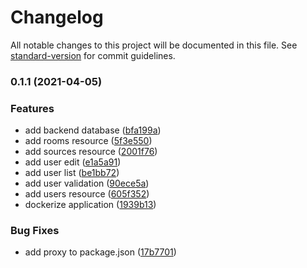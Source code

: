 # Changelog

All notable changes to this project will be documented in this file. See [standard-version](https://github.com/conventional-changelog/standard-version) for commit guidelines.

### 0.1.1 (2021-04-05)


### Features

* add backend database ([bfa199a](https://github.com/Norgate-AV-Holdings-Ltd/react-admin-db/commit/bfa199ade5754435d68171ccabe556fecb41aaa8))
* add rooms resource ([5f3e550](https://github.com/Norgate-AV-Holdings-Ltd/react-admin-db/commit/5f3e550e2b56ca507f1aad519755dad7d62c2a3b))
* add sources resource ([2001f76](https://github.com/Norgate-AV-Holdings-Ltd/react-admin-db/commit/2001f76385c99cae9fe4583e05ae15a4ccfb8a51))
* add user edit ([e1a5a91](https://github.com/Norgate-AV-Holdings-Ltd/react-admin-db/commit/e1a5a91886ee7f4c322b10e19ab4d77bfc6854fa))
* add user list ([be1bb72](https://github.com/Norgate-AV-Holdings-Ltd/react-admin-db/commit/be1bb72bacd5585f99b0f5dc798c3e04be7ee1f1))
* add user validation ([90ece5a](https://github.com/Norgate-AV-Holdings-Ltd/react-admin-db/commit/90ece5afa8aaf085fae5f619e36e8289855639a7))
* add users resource ([605f352](https://github.com/Norgate-AV-Holdings-Ltd/react-admin-db/commit/605f352cad2ff6db27a974f25665a56329dfc1be))
* dockerize application ([1939b13](https://github.com/Norgate-AV-Holdings-Ltd/react-admin-db/commit/1939b135f17a80959d8e3359c8d89b93621961a1))


### Bug Fixes

* add proxy to package.json ([17b7701](https://github.com/Norgate-AV-Holdings-Ltd/react-admin-db/commit/17b770102a93c80199609dd982e52ea04d7f4939))
